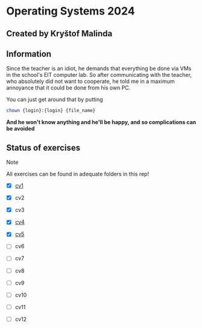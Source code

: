# Operating Systems 2024
## Created by Kryštof Malinda

## Information
Since the teacher is an idiot, he demands that everything be done via VMs in the school's EIT computer lab.
So after communicating with the teacher, who absolutely did not want to cooperate, he told me in a maximum annoyance that it could be done from his own PC.

You can just get around that by putting 


```bash
chown {login}:{login} {file_name}
```

**And he won't know anything and he'll be happy, and so complications can be avoided**

## Status of exercises
> [!NOTE]
 > All exercises can be found in adequate folders in this rep!


- [x] [cv1](cv1/cv1.md)
- [x] cv2
- [x] cv3
- [x] [cv4](cv4/cv4.md)
- [x] [cv5](cv5/cv5.md)
- [ ] cv6
- [ ] cv7
- [ ] cv8
- [ ] cv9
- [ ] cv10
- [ ] cv11
- [ ] cv12

